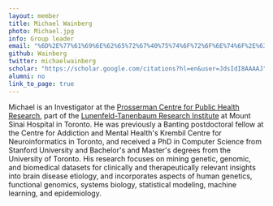 ```yaml
---
layout: member
title: Michael Wainberg
photo: Michael.jpg
info: Group leader
email: "%6D%2E%77%61%69%6E%62%65%72%67%40%75%74%6F%72%6F%6E%74%6F%2E%63%61"
github: Wainberg
twitter: michaelwainberg
scholar: "https://scholar.google.com/citations?hl=en&user=JdsIdI8AAAAJ"
alumni: no
link_to_page: true
---
```

Michael is an Investigator at the [Prosserman Centre for Public Health Research](https://net.lunenfeld.ca/pcphr/), part of the [Lunenfeld-Tanenbaum Research Institute](https://www.lunenfeld.ca/) at Mount Sinai Hospital in Toronto. He was previously a Banting postdoctoral fellow at the Centre for Addiction and Mental Health's Krembil Centre for Neuroinformatics in Toronto, and received a PhD in Computer Science from Stanford University and Bachelor's and Master's degrees from the University of Toronto. His research focuses on mining genetic, genomic, and biomedical datasets for clinically and therapeutically relevant insights into brain disease etiology, and incorporates aspects of human genetics, functional genomics, systems biology, statistical modeling, machine learning, and epidemiology.

